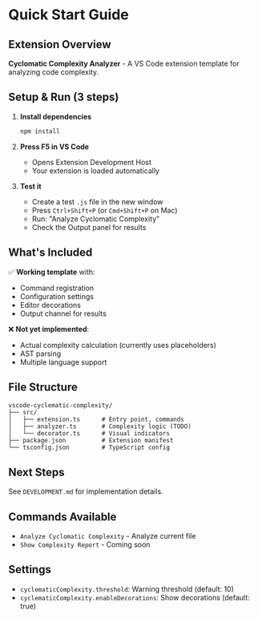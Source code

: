# Quick Start Guide

## Extension Overview

**Cyclomatic Complexity Analyzer** - A VS Code extension template for analyzing code complexity.

## Setup & Run (3 steps)

1. **Install dependencies**
   ```bash
   npm install
   ```

2. **Press F5 in VS Code**
   - Opens Extension Development Host
   - Your extension is loaded automatically

3. **Test it**
   - Create a test `.js` file in the new window
   - Press `Ctrl+Shift+P` (or `Cmd+Shift+P` on Mac)
   - Run: "Analyze Cyclomatic Complexity"
   - Check the Output panel for results

## What's Included

✅ **Working template** with:
- Command registration
- Configuration settings
- Editor decorations
- Output channel for results

❌ **Not yet implemented**:
- Actual complexity calculation (currently uses placeholders)
- AST parsing
- Multiple language support

## File Structure

```
vscode-cyclematic-complexity/
├── src/
│   ├── extension.ts      # Entry point, commands
│   ├── analyzer.ts       # Complexity logic (TODO)
│   └── decorator.ts      # Visual indicators
├── package.json          # Extension manifest
└── tsconfig.json         # TypeScript config
```

## Next Steps

See `DEVELOPMENT.md` for implementation details.

## Commands Available

- `Analyze Cyclomatic Complexity` - Analyze current file
- `Show Complexity Report` - Coming soon

## Settings

- `cyclematicComplexity.threshold`: Warning threshold (default: 10)
- `cyclematicComplexity.enableDecorations`: Show decorations (default: true)
